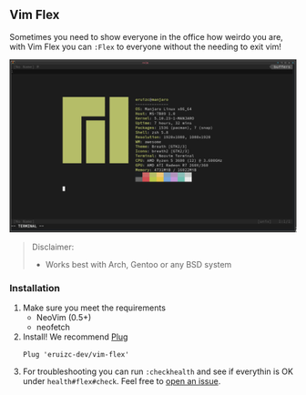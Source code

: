 ## Vim Flex

Sometimes you need to show everyone in the office how weirdo you are,
with Vim Flex you can `:Flex` to everyone without the needing to exit vim!

![flex](./resources/picture.png)

> Disclaimer:
>
>  - Works best with Arch, Gentoo or any BSD system

### Installation

 1. Make sure you meet the requirements
     - NeoVim (0.5+)
     - neofetch
 2. Install! We recommend [Plug](https://github.com/junegunn/vim-plug)
    ```vim
    Plug 'eruizc-dev/vim-flex'
    ```
 3. For troubleshooting you can run `:checkhealth` and see if everythin is OK
 under `health#flex#check`. Feel free to [open an issue](https://github.com/eruizc-dev/vim-flex/issues/new).
